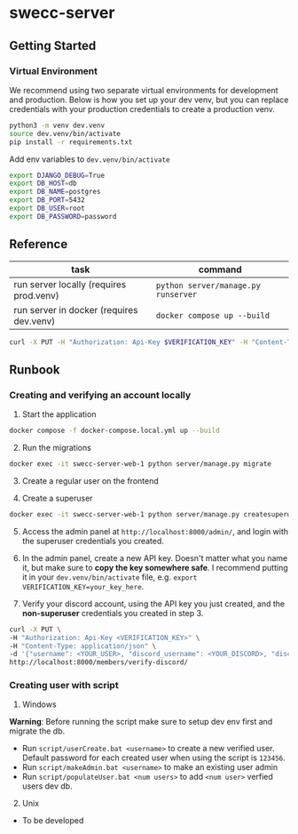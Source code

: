 # swecc-server

## Getting Started

### Virtual Environment

We recommend using two separate virtual environments for development and production. Below is how you set up your dev venv, but you can replace credentials with your production credentials to create a production venv.

```bash
python3 -m venv dev.venv
source dev.venv/bin/activate
pip install -r requirements.txt
```

Add env variables to `dev.venv/bin/activate`

```bash
export DJANGO_DEBUG=True
export DB_HOST=db
export DB_NAME=postgres
export DB_PORT=5432
export DB_USER=root
export DB_PASSWORD=password
```

## Reference

| task | command | 
| --- | --- |
| run server locally (requires prod.venv) | `python server/manage.py runserver` |
| run server in docker (requires dev.venv) | `docker compose up --build` |

```bash
curl -X PUT -H "Authorization: Api-Key $VERIFICATION_KEY" -H "Content-Type: application/json" -d '{"username": "elimelt", "discord_username": "elimelt", "discord_id": 1234}' http://localhost:8000/members/verify-discord/
```

## Runbook

### Creating and verifying an account locally

1. Start the application
```bash
docker compose -f docker-compose.local.yml up --build
```

2. Run the migrations
```bash
docker exec -it swecc-server-web-1 python server/manage.py migrate
```

3. Create a regular user on the frontend

4. Create a superuser
```bash
docker exec -it swecc-server-web-1 python server/manage.py createsuperuser
```

5. Access the admin panel at `http://localhost:8000/admin/`, and login with the superuser credentials you created.

6. In the admin panel, create a new API key. Doesn't matter what you name it, but make sure to **copy the key somewhere safe**. I recommend putting it in your `dev.venv/bin/activate` file, e.g. `export VERIFICATION_KEY=your_key_here`.

7. Verify your discord account, using the API key you just created, and the **non-superuser** credentials you created in step 3.
```bash
curl -X PUT \
-H "Authorization: Api-Key <VERIFICATION_KEY>" \
-H "Content-Type: application/json" \
-d '{"username": <YOUR_USER>, "discord_username": <YOUR_DISCORD>, "discord_id": <SOME_INT>}' \
http://localhost:8000/members/verify-discord/
```

### Creating user with script
1. Windows

**Warning**: Before running the script make sure to setup dev env first and migrate the db.

- Run `script/userCreate.bat <username>` to create a new verified user. Default password for each created user 
when using the script is `123456`.
- Run `script/makeAdmin.bat <username>` to make an existing user admin
- Run `script/populateUser.bat <num users>` to add `<num user>` verfied users dev db.

2. Unix
- To be developed

